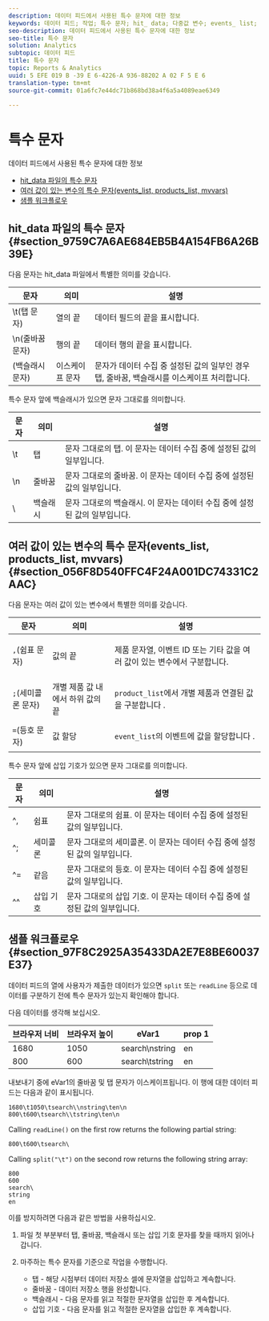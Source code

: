 ```yaml
---
description: 데이터 피드에서 사용된 특수 문자에 대한 정보
keywords: 데이터 피드; 작업; 특수 문자; hit_ data; 다중값 변수; events_ list; products_ list; mvvars
seo-description: 데이터 피드에서 사용된 특수 문자에 대한 정보
seo-title: 특수 문자
solution: Analytics
subtopic: 데이터 피드
title: 특수 문자
topic: Reports & Analytics
uuid: 5 EFE 019 B -39 E 6-4226-A 936-88202 A 02 F 5 E 6
translation-type: tm+mt
source-git-commit: 01a6fc7e44dc71b868bd38a4f6a5a4089eae6349

---
```



# 특수 문자

데이터 피드에서 사용된 특수 문자에 대한 정보

* [hit_data 파일의 특수 문자](../../../export/analytics-data-feed/c-df-contents/datafeeds-spec-chars.md#section_9759C7A6AE684EB5B4A154FB6A26B39E)
* [여러 값이 있는 변수의 특수 문자(events_list, products_list, mvvars)](../../../export/analytics-data-feed/c-df-contents/datafeeds-spec-chars.md#section_056F8D540FFC4F24A001DC74331C2AAC)
* [샘플 워크플로우](../../../export/analytics-data-feed/c-df-contents/datafeeds-spec-chars.md#section_97F8C2925A35433DA2E7E8BE60037E37)

## hit_data 파일의 특수 문자 {#section_9759C7A6AE684EB5B4A154FB6A26B39E}

다음 문자는 hit_data 파일에서 특별한 의미를 갖습니다.

| 문자 | 의미 | 설명 |
|--- |--- |--- |
| \t(탭 문자) | 열의 끝 | 데이터 필드의 끝을 표시합니다. |
| \n(줄바꿈 문자) | 행의 끝 | 데이터 행의 끝을 표시합니다. |
| \(백슬래시 문자) | 이스케이프 문자 | 문자가 데이터 수집 중 설정된 값의 일부인 경우 탭, 줄바꿈, 백슬래시를 이스케이프 처리합니다. |

특수 문자 앞에 백슬래시가 있으면 문자 그대로를 의미합니다.

| 문자 | 의미 | 설명 |
|--- |--- |--- |
| \\t | 탭 | 문자 그대로의 탭. 이 문자는 데이터 수집 중에 설정된 값의 일부입니다. |
| \\n | 줄바꿈 | 문자 그대로의 줄바꿈. 이 문자는 데이터 수집 중에 설정된 값의 일부입니다. |
| \\ | 백슬래시 | 문자 그대로의 백슬래시. 이 문자는 데이터 수집 중에 설정된 값의 일부입니다. |

## 여러 값이 있는 변수의 특수 문자(events_list, products_list, mvvars) {#section_056F8D540FFC4F24A001DC74331C2AAC}

다음 문자는 여러 값이 있는 변수에서 특별한 의미를 갖습니다.

<table id="table_FDA13DE05A784ED4972C2955BD2642C7"> 
 <thead> 
  <tr> 
   <th colname="col1" class="entry"> 문자 </th> 
   <th colname="col02" class="entry"> 의미 </th> 
   <th colname="col2" class="entry"> 설명 </th> 
  </tr> 
 </thead>
 <tbody> 
  <tr> 
   <td colname="col1"> <code>,</code>(쉼표 문자) </td> 
   <td colname="col02"> 값의 끝 </td> 
   <td colname="col2"> <p>제품 문자열, 이벤트 ID 또는 기타 값을 여러 값이 있는 변수에서 구분합니다. </p> </td> 
  </tr> 
  <tr> 
   <td colname="col1"> <code>;</code>(세미콜론 문자) </td> 
   <td colname="col02"> 개별 제품 값 내에서 하위 값의 끝 </td> 
   <td colname="col2"> <p><code>product_list</code>에서 개별 제품과 연결된 값을 구분합니다 . </p> </td> 
  </tr> 
  <tr> 
   <td colname="col1"> <code>=</code>(등호 문자) </td> 
   <td colname="col02"> 값 할당 </td> 
   <td colname="col2"> <p><code>event_list</code>의 이벤트에 값을 할당합니다 . </p> </td> 
  </tr> 
 </tbody> 
</table>

특수 문자 앞에 삽입 기호가 있으면 문자 그대로를 의미합니다.

| 문자 | 의미 | 설명 |
|--- |--- |--- |
| ^, | 쉼표 | 문자 그대로의 쉼표. 이 문자는 데이터 수집 중에 설정된 값의 일부입니다. |
| ^; | 세미콜론 | 문자 그대로의 세미콜론. 이 문자는 데이터 수집 중에 설정된 값의 일부입니다. |
| ^= | 같음 | 문자 그대로의 등호. 이 문자는 데이터 수집 중에 설정된 값의 일부입니다. |
| ^^ | 삽입 기호 | 문자 그대로의 삽입 기호. 이 문자는 데이터 수집 중에 설정된 값의 일부입니다. |

## 샘플 워크플로우 {#section_97F8C2925A35433DA2E7E8BE60037E37}

데이터 피드의 열에 사용자가 제출한 데이터가 있으면 `split` 또는 `readLine` 등으로 데이터를 구분하기 전에 특수 문자가 있는지 확인해야 합니다.

다음 데이터를 생각해 보십시오.

| 브라우저 너비 | 브라우저 높이 | eVar1 | prop 1 |
|---|---|---|---|
| 1680 | 1050 | search\nstring | en |
| 800 | 600 | search\tstring | en |

내보내기 중에 eVar1의 줄바꿈 및 탭 문자가 이스케이프됩니다. 이 행에 대한 데이터 피드는 다음과 같이 표시됩니다.

```
1680\t1050\tsearch\\nstring\ten\n 
800\t600\tsearch\\tstring\ten\n
```

Calling `readLine()` on the first row returns the following partial string:

```
800\t600\tsearch\
```

Calling `split("\t")` on the second row returns the following string array:

```
800 
600 
search\ 
string 
en
```

이를 방지하려면 다음과 같은 방법을 사용하십시오.

1. 파일 첫 부분부터 탭, 줄바꿈, 백슬래시 또는 삽입 기호 문자를 찾을 때까지 읽어나갑니다.
1. 마주하는 특수 문자를 기준으로 작업을 수행합니다.

   * 탭 - 해당 시점부터 데이터 저장소 셀에 문자열을 삽입하고 계속합니다.
   * 줄바꿈 - 데이터 저장소 행을 완성합니다.
   * 백슬래시 - 다음 문자를 읽고 적절한 문자열을 삽입한 후 계속합니다.
   * 삽입 기호 - 다음 문자를 읽고 적절한 문자열을 삽입한 후 계속합니다.

